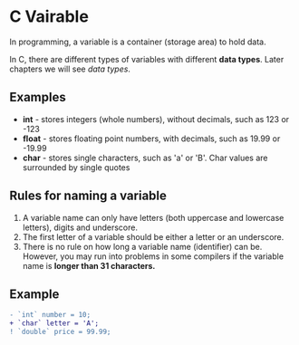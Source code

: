 # C Vairable

In programming, a variable is a container (storage area) to hold data.

In C, there are different types of variables with different **data types**. Later chapters we will see _data types_.

## Examples

- **int** - stores integers (whole numbers), without decimals, such as 123 or -123
- **float** - stores floating point numbers, with decimals, such as 19.99 or -19.99
- **char** - stores single characters, such as 'a' or 'B'. Char values are surrounded by single quotes

## Rules for naming a variable

1. A variable name can only have letters (both uppercase and lowercase letters), digits and underscore.
2. The first letter of a variable should be either a letter or an underscore.
3. There is no rule on how long a variable name (identifier) can be. However, you may run into problems in some compilers if the variable name is **longer than 31 characters.**

## Example
```diff
- `int` number = 10;
+ `char` letter = 'A';
! `double` price = 99.99;
```
